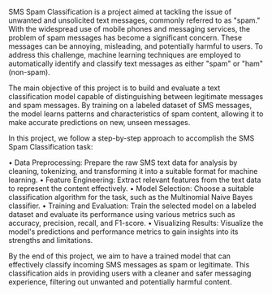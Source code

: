 SMS Spam Classification is a project aimed at tackling the issue of unwanted and unsolicited text messages, commonly referred to as "spam." With the widespread use of mobile phones and messaging services, the problem of spam messages has become a significant concern. These messages can be annoying, misleading, and potentially harmful to users. To address this challenge, machine learning techniques are employed to automatically identify and classify text messages as either "spam" or "ham" (non-spam).

The main objective of this project is to build and evaluate a text classification model capable of distinguishing between legitimate messages and spam messages. By training on a labeled dataset of SMS messages, the model learns patterns and characteristics of spam content, allowing it to make accurate predictions on new, unseen messages.

In this project, we follow a step-by-step approach to accomplish the SMS Spam Classification task:

• Data Preprocessing: Prepare the raw SMS text data for analysis by cleaning, tokenizing, and transforming it into a suitable format for machine learning.
• Feature Engineering: Extract relevant features from the text data to represent the content effectively.
• Model Selection: Choose a suitable classification algorithm for the task, such as the Multinomial Naive Bayes classifier.
• Training and Evaluation: Train the selected model on a labeled dataset and evaluate its performance using various metrics such as accuracy, precision, recall, and F1-score.
• Visualizing Results: Visualize the model's predictions and performance metrics to gain insights into its strengths and limitations.

By the end of this project, we aim to have a trained model that can effectively classify incoming SMS messages as spam or legitimate. This classification aids in providing users with a cleaner and safer messaging experience, filtering out unwanted and potentially harmful content.
